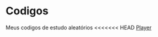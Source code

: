 # Codigos
 Meus codigos de estudo aleatórios
<<<<<<< HEAD
<a href="/Jogos/Player.html">Player</a>


